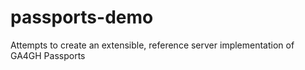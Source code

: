 # passports-demo
Attempts to create an extensible, reference server implementation of GA4GH Passports
